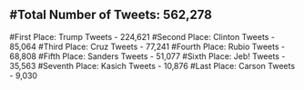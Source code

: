 #Total Number of Tweets: 562,278 
---
#First Place: Trump Tweets - 224,621
#Second Place: Clinton Tweets - 85,064
#Third Place: Cruz Tweets - 77,241
#Fourth Place: Rubio Tweets - 68,808
#Fifth Place: Sanders Tweets - 51,077
#Sixth Place: Jeb! Tweets - 35,563
#Seventh Place: Kasich Tweets - 10,876
#Last Place: Carson Tweets - 9,030
